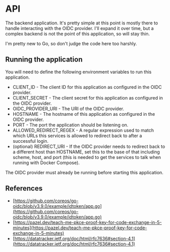 # API

The backend application. It's pretty simple at this point is mostly there to handle interacting with the OIDC provider.
I'll expand it over time, but a complex backend is not the point of this application, so will stay thin.

I'm pretty new to Go, so don't judge the code here too harshly.

## Running the application

You will need to define the following environment variables to run this application.

- CLIENT_ID - The client ID for this application as configured in the OIDC provider.
- CLIENT_SECRET - The client secret for this application as configured in the OIDC provider.
- OIDC_PROVIDER_URI - The URI of the OIDC provider.
- HOSTNAME - The hostname of this application as configured in the OIDC provider.
- PORT - The port the application should be listening on.
- ALLOWED_REDIRECT_REGEX - A regular expression used to match which URLs this services is allowed
  to redirect back to after a successful login.
- (optional) REDIRECT_URI - If the OIDC provider needs to redirect back to a different host than 
  HOSTNAME, set this to the base of that including scheme, host, and port (this is needed to get the services to
  talk when running with Docker Compose). 

The OIDC provider must already be running before starting this application.

## References

- [https://github.com/coreos/go-oidc/blob/v3.9.0/example/idtoken/app.go](https://github.com/coreos/go-oidc/blob/v3.9.0/example/idtoken/app.go)
- [https://pazel.dev/teach-me-pkce-proof-key-for-code-exchange-in-5-minutes](https://pazel.dev/teach-me-pkce-proof-key-for-code-exchange-in-5-minutes)
- [https://datatracker.ietf.org/doc/html/rfc7636#section-4.1](https://datatracker.ietf.org/doc/html/rfc7636#section-4.1)
 
